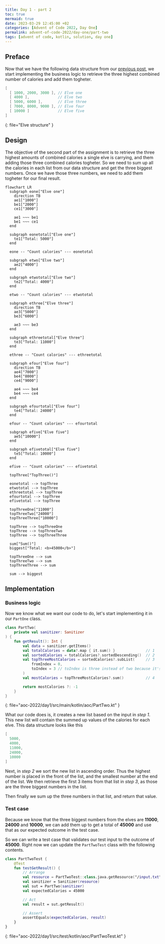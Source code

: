 ```yaml
---
title: Day 1 - part 2
toc: true
mermaid: true
date: 2023-03-29 12:45:00 +02
categories: [Advent of Code 2022, Day One]
permalink: advent-of-code-2022/day-one/part-two
tags: [advent of code, kotlin, solution, day one]
---
```


## Preface

Now that we have the following data structure from our [previous post](./2023-03-28-sanitizer.md), we start implementing the business logic to retrieve the three highest combined
number of calories and add them togheter.

```kotlin
[
  [ 1000, 2000, 3000 ], // Elve one
  [ 4000 ],             // Elve two
  [ 5000, 6000 ],       // Elve three
  [ 7000, 8000, 9000 ], // Elve four
  [ 10000 ]             // Elve five
]
```
{: file="Elve structure" }

## Design

The objective of the second part of the assignment is to retrieve the three highest amounts of combined calories a single elve is carrying, and them adding those three combined
calories togheter. So we need to sum up all the calories in each list from our data structure and get the three biggest numbers. Once we have those three numbers, we need to add
them togheter for our final result.

```mermaid
flowchart LR
  subgraph eone["Elve one"]
    direction TB
    ae1["1000"]
    be1["2000"]
    ce1["3000"]

    ae1 ~~~ be1
    be1 ~~~ ce1
  end

  subgraph eonetotal["Elve one"]
    te1["Total: 5000"]
  end

  eone -- "Count calories" --- eonetotal

  subgraph etwo["Elve two"]
    ae2["4000"]
  end

  subgraph etwototal["Elve two"]
    te2["Total: 4000"]
  end

  etwo -- "Count calories" --- etwototal

  subgraph ethree["Elve three"]
    direction TB
    ae3["5000"]
    be3["6000"]

    ae3 ~~~ be3
  end

  subgraph ethreetotal["Elve three"]
    te3["Total: 11000"]
  end

  ethree -- "Count calories" --- ethreetotal

  subgraph efour["Elve four"]
    direction TB
    ae4["7000"]
    be4["8000"]
    ce4["9000"]

    ae4 ~~~ be4
    be4 ~~~ ce4
  end

  subgraph efourtotal["Elve four"]
    te4["Total: 24000"]
  end

  efour -- "Count calories" --- efourtotal

  subgraph efive["Elve five"]
    ae5["10000"]
  end

  subgraph efivetotal["Elve five"]
    te5["Total: 10000"]
  end

  efive -- "Count calories" --- efivetotal

  topThree["TopThree()"]

  eonetotal --> topThree
  etwototal --> topThree
  ethreetotal --> topThree
  efourtotal --> topThree
  efivetotal --> topThree

  topThreeOne["11000"]
  topThreeTwo["24000"]
  topThreeThree["10000"]

  topThree --> topThreeOne
  topThree --> topThreeTwo
  topThree --> topThreeThree

  sum["Sum()"]
  biggest["Total: <b>45000</b>"]

  topThreeOne --> sum
  topThreeTwo --> sum
  topThreeThree --> sum

  sum --> biggest
```

## Implementation

### Business logic

Now we know what we want our code to do, let's start implementing it in our `PartOne` class.

```kotlin
class PartTwo(
    private val sanitizer: Sanitizer
) {
    fun getResult(): Int {
        val data = sanitizer.getItems()
        val totalCalories = data?.map { it.sum() }              // 1
        val sortedCalories = totalCalories?.sortedDescending()  // 2
        val topThreeMostCalories = sortedCalories?.subList(     // 3
            fromIndex = 0,
            toIndex = 3 // toIndex is three instead of two because it's exclusive
        )
        val mostCalories = topThreeMostCalories?.sum()          // 4

        return mostCalories ?: -1
    }
}
```
{: file="aoc-2022/day1/src/main/kotlin/aoc/PartTwo.kt" }

What our code does is, it creates a new list based on the input in _step 1_. This new list will contain the summed up values of the calories for each elve. This data structure
looks like this

```kotlin
[
  5000,
  4000,
  11000,
  24000,
  10000
]
```

Next, in _step 2_ we sort the new list in ascending order. Thus the highest number is placed in the front of the list, and the smallest number at the end of the list. We then retrieve
the first 3 items from that list in _step 3_, as those are the three biggest numbers in the list.

Then finally we sum up the three numbers in that list, and return that value.

### Test case

Because we know that the three biggest numbers from the elves are __11000__, __24000__ and __10000__, we can add them up to get a total of __45000__ and use that as our
expected outcome in the test case.

So we can write a test case that validates our test input to the outcome of __45000__. Right now we can update the `PartTwoTest` class with the following contents.

```kotlin
class PartTwoTest {
    @Test
    fun testGetResult() {
        // Arrange
        val resource = PartTwoTest::class.java.getResource("/input.txt")
        val sanitizer = Sanitizer(resource)
        val sut = PartTwo(sanitizer)
        val expectedCalories = 45000

        // Act
        val result = sut.getResult()

        // Assert
        assertEquals(expectedCalories, result)
    }
}
```
{: file="aoc-2022/day1/src/test/kotlin/aoc/PartTwoTest.kt" }

